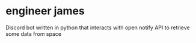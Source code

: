 # engineer james
 Discord bot written in python that interacts with open notify API to retrieve some data from space
